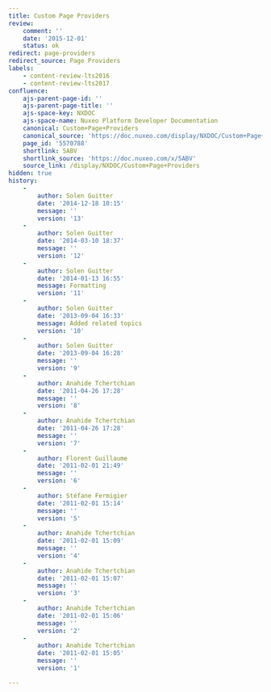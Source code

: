 ```yaml
---
title: Custom Page Providers
review:
    comment: ''
    date: '2015-12-01'
    status: ok
redirect: page-providers
redirect_source: Page Providers
labels:
    - content-review-lts2016
    - content-review-lts2017
confluence:
    ajs-parent-page-id: ''
    ajs-parent-page-title: ''
    ajs-space-key: NXDOC
    ajs-space-name: Nuxeo Platform Developer Documentation
    canonical: Custom+Page+Providers
    canonical_source: 'https://doc.nuxeo.com/display/NXDOC/Custom+Page+Providers'
    page_id: '5570788'
    shortlink: 5ABV
    shortlink_source: 'https://doc.nuxeo.com/x/5ABV'
    source_link: /display/NXDOC/Custom+Page+Providers
hidden: true
history:
    - 
        author: Solen Guitter
        date: '2014-12-18 10:15'
        message: ''
        version: '13'
    - 
        author: Solen Guitter
        date: '2014-03-10 18:37'
        message: ''
        version: '12'
    - 
        author: Solen Guitter
        date: '2014-01-13 16:55'
        message: Formatting
        version: '11'
    - 
        author: Solen Guitter
        date: '2013-09-04 16:33'
        message: Added related topics
        version: '10'
    - 
        author: Solen Guitter
        date: '2013-09-04 16:28'
        message: ''
        version: '9'
    - 
        author: Anahide Tchertchian
        date: '2011-04-26 17:28'
        message: ''
        version: '8'
    - 
        author: Anahide Tchertchian
        date: '2011-04-26 17:28'
        message: ''
        version: '7'
    - 
        author: Florent Guillaume
        date: '2011-02-01 21:49'
        message: ''
        version: '6'
    - 
        author: Stéfane Fermigier
        date: '2011-02-01 15:14'
        message: ''
        version: '5'
    - 
        author: Anahide Tchertchian
        date: '2011-02-01 15:09'
        message: ''
        version: '4'
    - 
        author: Anahide Tchertchian
        date: '2011-02-01 15:07'
        message: ''
        version: '3'
    - 
        author: Anahide Tchertchian
        date: '2011-02-01 15:06'
        message: ''
        version: '2'
    - 
        author: Anahide Tchertchian
        date: '2011-02-01 15:05'
        message: ''
        version: '1'

---
```

